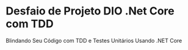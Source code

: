 # Desfaio de Projeto DIO .Net Core com TDD
 Blindando Seu Código com TDD e Testes Unitários Usando .NET Core
